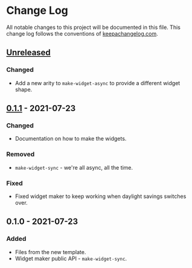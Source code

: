 # Change Log
All notable changes to this project will be documented in this file. This change log follows the conventions of [keepachangelog.com](http://keepachangelog.com/).

## [Unreleased]
### Changed
- Add a new arity to `make-widget-async` to provide a different widget shape.

## [0.1.1] - 2021-07-23
### Changed
- Documentation on how to make the widgets.

### Removed
- `make-widget-sync` - we're all async, all the time.

### Fixed
- Fixed widget maker to keep working when daylight savings switches over.

## 0.1.0 - 2021-07-23
### Added
- Files from the new template.
- Widget maker public API - `make-widget-sync`.

[Unreleased]: https://github.com/your-name/flexiana-test-task/compare/0.1.1...HEAD
[0.1.1]: https://github.com/your-name/flexiana-test-task/compare/0.1.0...0.1.1
